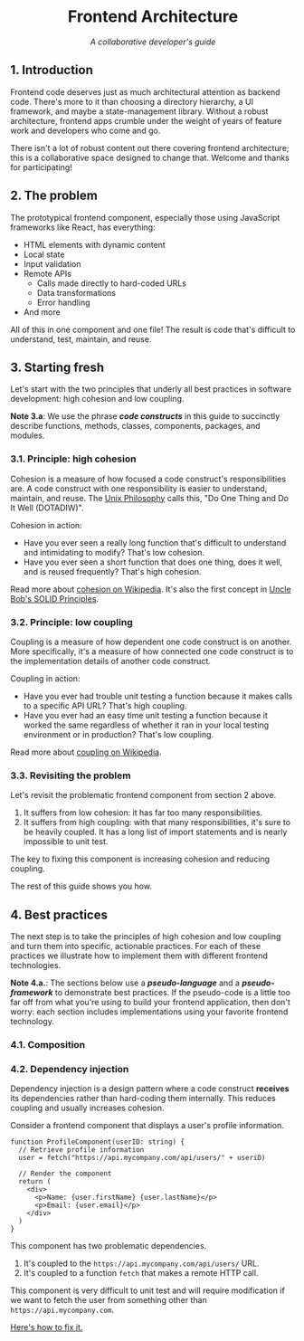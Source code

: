 <div align="center">
<h1>Frontend Architecture</h1>
<p><i>A collaborative developer's guide</i></p>
</div>

## 1. Introduction

Frontend code deserves just as much architectural attention as backend code. There's more to it than choosing a directory hierarchy, a UI framework, and maybe a state-management library. Without a robust architecture, frontend apps crumble under the weight of years of feature work and developers who come and go.

There isn't a lot of robust content out there covering frontend architecture; this is a collaborative space designed to change that. Welcome and thanks for participating!

## 2. The problem

The prototypical frontend component, especially those using JavaScript frameworks like React, has everything:

- HTML elements with dynamic content
- Local state
- Input validation
- Remote APIs
  - Calls made directly to hard-coded URLs
  - Data transformations
  - Error handling
- And more

All of this in one component and one file! The result is code that's difficult to understand, test, maintain, and reuse.

## 3. Starting fresh

Let's start with the two principles that underly all best practices in software development: high cohesion and low coupling.

**Note 3.a**: We use the phrase ***code constructs*** in this guide to succinctly describe functions, methods, classes, components, packages, and modules.

### 3.1. Principle: high cohesion

Cohesion is a measure of how focused a code construct's responsibilities are. A code construct with one responsibility is easier to understand, maintain, and reuse. The [Unix Philosophy](https://en.wikipedia.org/wiki/Unix_philosophy#Do_One_Thing_and_Do_It_Well) calls this, "Do One Thing and Do It Well (DOTADIW)". 

Cohesion in action:

- Have you ever seen a really long function that's difficult to understand and intimidating to modify? That's low cohesion.
- Have you ever seen a short function that does one thing, does it well, and is reused frequently? That's high cohesion.

Read more about [cohesion on Wikipedia](https://en.wikipedia.org/wiki/Cohesion_(computer_science)). It's also the first concept in [Uncle Bob's SOLID Principles](https://en.wikipedia.org/wiki/Single-responsibility_principle).

### 3.2. Principle: low coupling

Coupling is a measure of how dependent one code construct is on another. More specifically, it's a measure of how connected one code construct is to the implementation details of another code construct.

Coupling in action:

- Have you ever had trouble unit testing a function because it makes calls to a specific API URL? That's high coupling.
- Have you ever had an easy time unit testing a function because it worked the same regardless of whether it ran in your local testing environment or in production? That's low coupling.

Read more about [coupling on Wikipedia](https://en.wikipedia.org/wiki/Coupling_(computer_programming)).

### 3.3. Revisiting the problem

Let's revisit the problematic frontend component from section 2 above.

1. It suffers from low cohesion: it has far too many responsibilities.
2. It suffers from high coupling: with that many responsibilities, it's sure to be heavily coupled. It has a long list of import statements and is nearly impossible to unit test.

The key to fixing this component is increasing cohesion and reducing coupling.

The rest of this guide shows you how.

## 4. Best practices

The next step is to take the principles of high cohesion and low coupling and turn them into specific, actionable practices. For each of these practices we illustrate how to implement them with different frontend technologies.

**Note 4.a.**: The sections below use a ***pseudo-language*** and a ***pseudo-framework*** to demonstrate best practices. If the pseudo-code is a little too far off from what you're using to build your frontend application, then don't worry: each section includes implementations using your favorite frontend technology.

### 4.1. Composition

### 4.2. Dependency injection

Dependency injection is a design pattern where a code construct **receives** its dependencies rather than hard-coding them internally. This reduces coupling and usually increases cohesion. 

Consider a frontend component that displays a user's profile information.

```tsx
function ProfileComponent(userID: string) {
  // Retrieve profile information
  user = fetch("https://api.mycompany.com/api/users/" + useriD)

  // Render the component
  return (
    <div>
      <p>Name: {user.firstName} {user.lastName}</p>
      <p>Email: {user.email}</p>
    </div>
  )
}
```

This component has two problematic dependencies.

1. It's coupled to the `https://api.mycompany.com/api/users/` URL. 
2. It's coupled to a function `fetch` that makes a remote HTTP call.

This component is very difficult to unit test and will require modification if we want to fetch the user from something other than `https://api.mycompany.com`.

[Here's how to fix it.](/docs/dependency-injection.md)